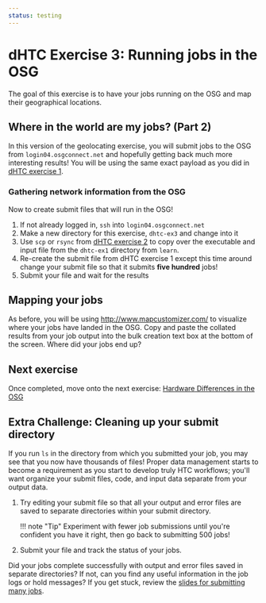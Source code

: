 ```yaml
---
status: testing
---
```


dHTC Exercise 3: Running jobs in the OSG
========================================

The goal of this exercise is to have your jobs running on the OSG and map their geographical locations.

Where in the world are my jobs? (Part 2)
----------------------------------------

In this version of the geolocating exercise, you will submit jobs to the OSG from `login04.osgconnect.net` and
hopefully getting back much more interesting results!
You will be using the same exact payload as you did in [dHTC exercise 1](/materials/osg/ex1-submit-refresher).

### Gathering network information from the OSG

Now to create submit files that will run in the OSG!

1. If not already logged in, `ssh` into `login04.osgconnect.net`
1. Make a new directory for this exercise, `dhtc-ex3` and change into it
1. Use `scp` or `rsync` from [dHTC exercise 2](/materials/osg/ex2-login-scp) to copy over the executable and input
   file from the `dhtc-ex1` directory from `learn`.
1. Re-create the submit file from dHTC exercise 1 except this time around change your submit file so that it submits
   **five hundred** jobs!
1. Submit your file and wait for the results

Mapping your jobs
-----------------

As before, you will be using <http://www.mapcustomizer.com/> to visualize where your jobs have landed in the OSG.
Copy and paste the collated results from your job output into the bulk creation text box at the bottom of the screen.
Where did your jobs end up?

Next exercise
-------------

Once completed, move onto the next exercise: [Hardware Differences in the OSG](/materials/osg/ex4-hardware-diffs.md)

Extra Challenge: Cleaning up your submit directory
--------------------------------------------------

If you run `ls` in the directory from which you submitted your job, you may see that you now have thousands of files!
Proper data management starts to become a requirement as you start to develop truly HTC workflows;
you'll want organize your submit files, code, and input data separate from your output data.

1. Try editing your submit file so that all your output and error files are saved to separate directories within your
   submit directory.
   
    !!! note "Tip"
        Experiment with fewer job submissions until you're confident you have it right, then go back to submitting 500
        jobs!

1. Submit your file and track the status of your jobs.

Did your jobs complete successfully with output and error files saved in separate directories?
If not, can you find any useful information in the job logs or hold messages?
If you get stuck, review the [slides for submitting many jobs](/materials/osg/files/osgus20-day1-part2-many-HTCondor-jobs.pdf).
